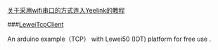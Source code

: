 [关于采用wifi串口的方式连入Yeelink的教程](http://bbs.yeelink.net/forum.php?mod=viewthread&tid=400&page=1#pid1915)

###[LeweiTcpClient](https://github.com/lewei50/LeweiTcpClient/tree/master)

An arduino example（TCP） with Lewei50 (IOT) platform for free use . 
